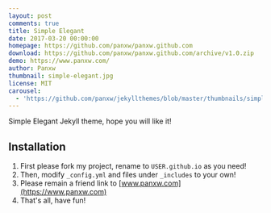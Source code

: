 ```yaml
---
layout: post
comments: true
title: Simple Elegant
date: 2017-03-20 00:00:00
homepage: https://github.com/panxw/panxw.github.com
download: https://github.com/panxw/panxw.github.com/archive/v1.0.zip
demo: https://www.panxw.com/
author: Panxw
thumbnail: simple-elegant.jpg
license: MIT
carousel:
  - 'https://github.com/panxw/jekyllthemes/blob/master/thumbnails/simple-elegant.jpg?raw=true'
---
```


Simple Elegant Jekyll theme, hope you will like it!

## Installation

1. First please fork my project, rename to `USER.github.io` as you need!  
2. Then, modify `_config.yml` and files under `_includes` to your own!  
3. Please remain a friend link to [www.panxw.com](https://www.panxw.com)
4. That's all, have fun!  
